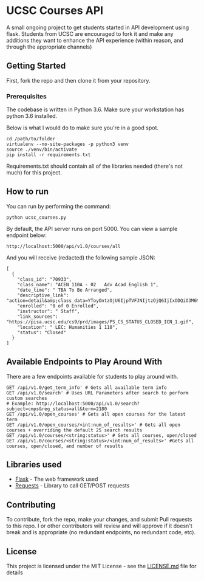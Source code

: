 # UCSC Courses API

A small ongoing project to get students started in API development using flask. Students from UCSC are encouraged to fork it and make any additions they want to enhance the API experience (within reason, and through the appropriate channels)


## Getting Started

First, fork the repo and then clone it from your repository.


### Prerequisites

The codebase is written in Python 3.6. Make sure your workstation has python 3.6 installed.

Below is what I would do to make sure you're in a good spot.

```
cd /path/to/folder
virtualenv --no-site-packages -p python3 venv
source ./venv/bin/activate
pip install -r requirements.txt
```

Requirements.txt should contain all of the libraries needed (there's not much) for this project.

## How to run

You can run by performing the command:
```
python ucsc_courses.py
```

By default, the API server runs on port 5000. You can view a sample endpoint below: 
```
http://localhost:5000/api/v1.0/courses/all

```
And you will receive (redacted) the following sample JSON:

```
[
  {
    "class_id": "70933", 
    "class_name": "ACEN 110A - 02   Adv Acad English 1", 
    "date_time": " TBA To Be Arranged", 
    "descriptive_link": "action=detail&amp;class_data=YToyOntzOjU6IjpTVFJNIjtzOjQ6IjIxODQiO3M6MTA6IjpDTEFTU19OQlIiO3M6NToiNzA5MzMiO30%3D", 
    "enrolled": "0 of 0 Enrolled", 
    "instructor": " Staff", 
    "link_sources": "https://pisa.ucsc.edu/cs9/prd/images/PS_CS_STATUS_CLOSED_ICN_1.gif", 
    "location": " LEC: Humanities 1 110", 
    "status": "Closed"
  } 
]
```



## Available Endpoints to Play Around With

There are a few endpoints available for students to play around with.

```
GET /api/v1.0/get_term_info' # Gets all available term info
GET /api/v1.0/search' # Uses URL Parameters after search to perform custom searches
# Example: http://localhost:5000/api/v1.0/search?subject=cmps&reg_status=all&term=2180
GET /api/v1.0/open_courses' # Gets all open courses for the latest term
GET /api/v1.0/open_courses/<int:num_of_results>' # Gets all open courses + overriding the default 25 search results
GET /api/v1.0/courses/<string:status>' # Gets all courses, open/closed
GET /api/v1.0/courses/<string:status>/<int:num_of_results>' #Gets all courses, open/closed, and number of results
```

## Libraries used

* [Flask](http://flask.pocoo.org/) - The web framework used
* [Requests](http://docs.python-requests.org/en/master/) - Library to call GET/POST requests


## Contributing

To contribute, fork the repo, make your changes, and submit Pull requests to this repo. I or other contributors will review and will approve if it doesn't break and is appropriate (no redundant endpoints, no redundant code, etc). 

## License

This project is licensed under the MIT License - see the [LICENSE.md](LICENSE.md) file for details


